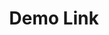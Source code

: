 ---
title: Demo Link
description: 项目列表
projects: 
    Current Focus:
      - name: plv.app
        link: 'https://github.com/plvLY/plvly.github.io'
        desc: '使用nuxt搭建的一个简约博客站点'
        icon: 'Blog'
    前端:
      - name: plv.app
        link: 'https://github.com/plvLY/plvly.github.io'
        desc: '使用nuxt搭建的一个简约博客站点'
        icon: 'Blog'
    Java:
      - name: test001后端
        link: 'https://plv.netlify.app'
        desc: '测试占位'
        icon: 'ConditionPoint'
      - name: test001后端
        link: 'https://plv.netlify.app'
        desc: '测试占位'
        icon: 'Language'
    Python:
      - name: 测试00
        link: 'https://plv.netlify.app'
        desc: '测试占位'
        icon: 'LogoPython'
      - name: 测试01
        link: 'https://plv.netlify.app'
        desc: '测试占位'
        icon: 'LogoWechat'

---